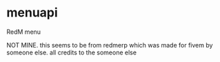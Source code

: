 # menuapi
RedM menu

NOT MINE.
this seems to be from redmerp which was made for fivem by someone else. all credits to the someone else 
